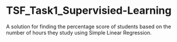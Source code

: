 # TSF_Task1_Supervisied-Learning
A solution for finding the percentage score of students based on the number of hours they study using Simple Linear Regression.
